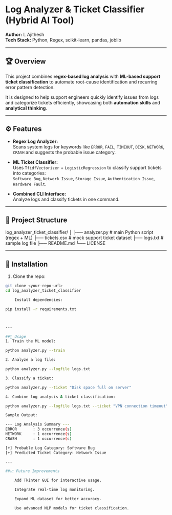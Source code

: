 # Log Analyzer & Ticket Classifier (Hybrid AI Tool)

**Author:** L Ajithesh  
**Tech Stack:** Python, Regex, scikit-learn, pandas, joblib  

---

## 🏆 Overview
This project combines **regex-based log analysis** with **ML-based support ticket classification** to automate root-cause identification and recurring error pattern detection.  

It is designed to help support engineers quickly identify issues from logs and categorize tickets efficiently, showcasing both **automation skills** and **analytical thinking**.

---

## ⚙️ Features
- **Regex Log Analyzer:**  
  Scans system logs for keywords like `ERROR`, `FAIL`, `TIMEOUT`, `DISK`, `NETWORK`, `CRASH` and suggests the probable issue category.

- **ML Ticket Classifier:**  
  Uses `TfidfVectorizer` + `LogisticRegression` to classify support tickets into categories:  
  `Software Bug`, `Network Issue`, `Storage Issue`, `Authentication Issue`, `Hardware Fault`.

- **Combined CLI Interface:**  
  Analyze logs and classify tickets in one command.

---

## 📁 Project Structure

log_analyzer_ticket_classifier/
│
├── analyzer.py # main Python script (regex + ML)
├── tickets.csv # mock support ticket dataset
├── logs.txt # sample log file
├── README.md
└── LICENSE


---

## 🚀 Installation
1. Clone the repo:
```bash
git clone <your-repo-url>
cd log_analyzer_ticket_classifier

    Install dependencies:

pip install -r requirements.txt



---

##🏃 Usage
1. Train the ML model:

python analyzer.py --train

2. Analyze a log file:

python analyzer.py --logfile logs.txt

3. Classify a ticket:

python analyzer.py --ticket "Disk space full on server"

4. Combine log analysis & ticket classification:

python analyzer.py --logfile logs.txt --ticket "VPN connection timeout"

Sample Output:

--- Log Analysis Summary ---
ERROR       : 3 occurrence(s)
NETWORK     : 1 occurrence(s)
CRASH       : 1 occurrence(s)

[+] Probable Log Category: Software Bug
[+] Predicted Ticket Category: Network Issue

---

##📈 Future Improvements

    Add Tkinter GUI for interactive usage.

    Integrate real-time log monitoring.

    Expand ML dataset for better accuracy.

    Use advanced NLP models for ticket classification.
